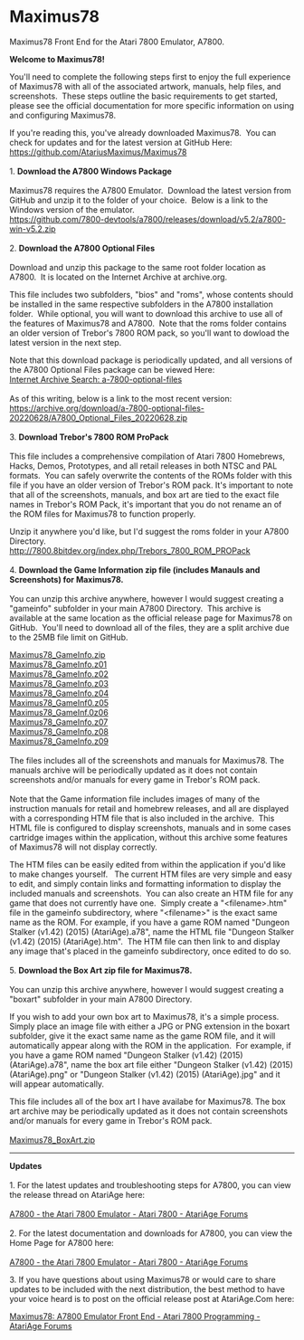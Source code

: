 # Maximus78
Maximus78 Front End for the Atari 7800 Emulator, A7800.
<body>

<p class="auto-style1"><strong>Welcome to Maximus78!</strong><br />
</p>
<p class="auto-style1">You&#39;ll need to complete the following steps first to enjoy the 
full experience of Maximus78 with all of the associated artwork, manuals, help 
files, and 
screenshots.&nbsp; These steps outline the basic requirements to get started, 
please see the official documentation for more specific information on using and 
configuring Maximus78.</p>
<p class="auto-style1">If you&#39;re reading this, you&#39;ve already downloaded 
Maximus78.&nbsp; You can check for updates and for the latest version at GitHub 
Here:<br />
<a href="https://github.com/AtariusMaximus/Maximus78">
https://github.com/AtariusMaximus/Maximus78</a><br />
<br />
1. <strong>Download the A7800 Windows Package<br />
</strong><br />
Maximus78 requires the A7800 Emulator.&nbsp; Download the latest version from 
GitHub and unzip it to the folder of your choice.&nbsp; Below is a link to the 
Windows version of the emulator.<br />
<a href="https://github.com/7800-devtools/a7800/releases/download/v5.2/a7800-win-v5.2.zip">
https://github.com/7800-devtools/a7800/releases/download/v5.2/a7800-win-v5.2.zip</a><br>
<br />
2. <strong>Download the A7800 Optional Files<br />
</strong><br />
Download and unzip this package to the same root folder location as A7800.&nbsp; 
It is located on the Internet Archive at archive.org.</p>
<p class="auto-style1">This file
includes two subfolders, &quot;bios&quot; and &quot;roms&quot;, whose contents 
should be installed in the same respective subfolders in the A7800 installation 
folder.&nbsp; While optional, you will want to 
download this archive to use all of the features of Maximus78 and A7800.&nbsp; 
Note that the roms folder contains an older version of Trebor&#39;s 7800 ROM pack, 
so you&#39;ll want to dowload the latest version in the next step.
</p>
<p class="auto-style1">Note that this download package is periodically updated, 
and all versions of the A7800 Optional Files package can be viewed Here:<br />
<a href="https://archive.org/search.php?query=a-7800-optional-files">Internet 
Archive Search: a-7800-optional-files</a><br />
<br />
As of this writing, below is a link to the most recent version:<br />
<a href="https://archive.org/download/a-7800-optional-files-20220628/A7800_Optional_Files_20220628.zip">
https://archive.org/download/a-7800-optional-files-20220628/A7800_Optional_Files_20220628.zip</a><br>
<br />
3. <strong>Download Trebor&#39;s 7800 ROM ProPack</strong><br />
<br />
This file
includes a comprehensive compilation of Atari 7800 Homebrews, Hacks, Demos, 
Prototypes, and all retail releases in both NTSC and PAL formats.&nbsp; You can 
safely overwrite the contents of the ROMs folder with this file if you have an 
older version of Trebor&#39;s ROM pack.
It's important to note that all of the screenshots, manuals, and box art are tied to the exact file names in Trebor's ROM Pack, it's important that you do not rename an of the ROM files for Maximus78 to function properly.</p>
<p class="auto-style1">Unzip it anywhere you&#39;d like, but I&#39;d suggest the 
roms folder in your A7800 Directory.<br />
<a href="http://7800.8bitdev.org/index.php/Trebors_7800_ROM_PROPack">
http://7800.8bitdev.org/index.php/Trebors_7800_ROM_PROPack</a><br>
<br />
4. <strong>Download the Game Information zip file (includes Manauls and Screenshots) for Maximus78.
<br />
</strong><br />
You can unzip this archive anywhere, however I would suggest creating a "gameinfo" subfolder in your main A7800 Directory.&nbsp; 
This archive is available at the same location as the official release page for 
Maximus78 on GitHub.&nbsp;
You&#39;ll need to download all of the files, they are a split archive due to the 
25MB file limit on GitHub.<br />
</p>
<p class="auto-style1">
<a href="https://github.com/AtariusMaximus/Maximus78/blob/master/Maximus78_GameInfo.zip">
Maximus78_GameInfo.zip</a><br />
<a href="https://github.com/AtariusMaximus/Maximus78/blob/master/Maximus78_GameInfo.z01">
Maximus78_GameInfo.z01</a><br />
<a href="https://github.com/AtariusMaximus/Maximus78/blob/master/Maximus78_GameInfo.z02">
Maximus78_GameInfo.z02</a><br />
<a href="https://github.com/AtariusMaximus/Maximus78/blob/master/Maximus78_GameInfo.z03">
Maximus78_GameInfo.z03</a><br />
<a href="https://github.com/AtariusMaximus/Maximus78/blob/master/Maximus78_GameInfo.z04">
Maximus78_GameInfo.z04</a><br />
<a href="https://github.com/AtariusMaximus/Maximus78/blob/master/Maximus78_GameInfo.z05">
Maximus78_GameInf0.z05</a><br />
<a href="https://github.com/AtariusMaximus/Maximus78/blob/master/Maximus78_GameInfo.z06">
Maximus78_GameInf.0z06</a><br />
<a href="https://github.com/AtariusMaximus/Maximus78/blob/master/Maximus78_GameInfo.z07">
Maximus78_GameInfo.z07</a><br />
<a href="https://github.com/AtariusMaximus/Maximus78/blob/master/Maximus78_GameInfo.z08">
Maximus78_GameInfo.z08</a><br />
<a href="https://github.com/AtariusMaximus/Maximus78/blob/master/Maximus78_GameInfo.z09">Maximus78_GameInfo.z09</a><br />
<br /
<br>The files includes all of the screenshots and manuals for Maximus78. The manuals archive will be periodically updated as it does not contain screenshots and/or manuals for every game in Trebor's ROM pack.<br>
<br>Note that the Game information file includes images of many of the 
instruction manuals for retail and homebrew releases, and all are displayed with 
a corresponding HTM file that is also included in the archive.&nbsp; This HTML 
file is configured to display screenshots, manuals and in some cases cartridge 
images within the application, without this archive some features of Maximus78 
will not display correctly.</p>
<p class="auto-style1">The HTM files can be easily edited from within the 
application if you&#39;d like to make changes yourself.&nbsp;&nbsp; The current HTM 
files are very simple and easy to edit, and simply contain links and formatting 
information to display the included manuals and screenshots.&nbsp; You can also 
create an HTM file for any game that does not currently have one.&nbsp; Simply 
create a &quot;&lt;filename&gt;.htm&quot; file in the gameinfo subdirectory, where &quot;&lt;filename&gt;&quot; 
is the exact same name as the ROM. For example, if you have a game ROM named 
&quot;Dungeon Stalker (v1.42) (2015) (AtariAge).a78&quot;, name the HTML file &quot;Dungeon 
Stalker (v1.42) (2015) (AtariAge).htm&quot;.&nbsp; The HTM file can then link to and 
display any image that&#39;s placed in the gameinfo subdirectory, once edited to do 
so.<br>
<br />
5. <strong>Download the Box Art zip file for Maximus78.</strong> <br />
<br />
You can unzip this archive anywhere, however I would suggest creating a "boxart" subfolder in your main A7800 Directory.</p>
<p class="auto-style1">If you wish to add your own box art to Maximus78, it&#39;s a 
simple process.&nbsp; Simply place an image file with either a JPG or PNG 
extension in the boxart subfolder, give it the exact same name as the game ROM 
file, and it will automatically appear along with the ROM in the application.&nbsp; 
For example, if you have a game ROM named &quot;Dungeon Stalker (v1.42) (2015) 
(AtariAge).a78&quot;, name the box art file either &quot;Dungeon Stalker (v1.42) (2015) 
(AtariAge).png&quot; or &quot;Dungeon Stalker (v1.42) (2015) (AtariAge).jpg&quot; and it will 
appear automatically.</p>
<p class="auto-style1">This file includes all of the box art I have availabe for Maximus78. The 
box art archive may be periodically updated as it does not contain screenshots and/or manuals for every game in Trebor's ROM pack.<br />
<br />
<a href="https://github.com/AtariusMaximus/Maximus78/blob/master/Maximus78_boxart.zip">Maximus78_BoxArt.zip</a><br>
</p>
<hr />
<p class="auto-style1">
<strong>Updates</strong><br />
<br />
1. For the latest updates and troubleshooting steps for A7800, you can view the release thread on AtariAge 
here:<br />
<br />
<a href="https://forums.atariage.com/topic/268458-a7800-the-atari-7800-emulator/#comment-3819566">
A7800 - the Atari 7800 Emulator - Atari 7800 - AtariAge Forums</a><br />
<br />
2. For the latest documentation and downloads for A7800, you can view the Home 
Page for A7800 here:<br />
<br />
<a href="http://7800.8bitdev.org/index.php/Main_Page">
A7800 - the Atari 7800 Emulator - Atari 7800 - AtariAge Forums</a></p>
<p class="auto-style1">
3. If you have questions about using Maximus78 or would care to share updates to 
be included with the next distribution, the best method to have your voice heard 
is to post on the official release post at AtariAge.Com here:</p>
<p class="auto-style1">
<a href="https://forums.atariage.com/topic/341065-maximus78-a7800-emulator-front-end/">
Maximus78: A7800 Emulator Front End - Atari 7800 Programming - AtariAge Forums</a></p>
<p class="auto-style1">
<br />

<br />
</p>

</body>

